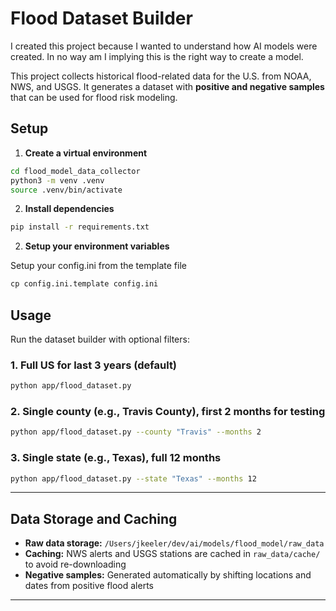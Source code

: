 # Flood Dataset Builder

I created this project because I wanted to understand how AI models were
created.  In no way am I implying this is the right way to create a model. 

This project collects historical flood-related data for the U.S. from NOAA, NWS, and USGS. It 
generates a dataset with **positive and negative samples** that can be used for flood risk modeling.


## Setup

1. **Create a virtual environment**

```bash
cd flood_model_data_collector
python3 -m venv .venv
source .venv/bin/activate
```

2. **Install dependencies**

```bash
pip install -r requirements.txt
```

2. **Setup your environment variables**

Setup your config.ini from the template file 
```python
cp config.ini.template config.ini
```

## Usage

Run the dataset builder with optional filters:

### 1. Full US for last 3 years (default)

```bash
python app/flood_dataset.py
```

### 2. Single county (e.g., Travis County), first 2 months for testing

```bash
python app/flood_dataset.py --county "Travis" --months 2
```

### 3. Single state (e.g., Texas), full 12 months

```bash
python app/flood_dataset.py --state "Texas" --months 12
```

---

## Data Storage and Caching

- **Raw data storage:** `/Users/jkeeler/dev/ai/models/flood_model/raw_data`
- **Caching:** NWS alerts and USGS stations are cached in `raw_data/cache/` to avoid re-downloading
- **Negative samples:** Generated automatically by shifting locations and dates from positive flood alerts

---
